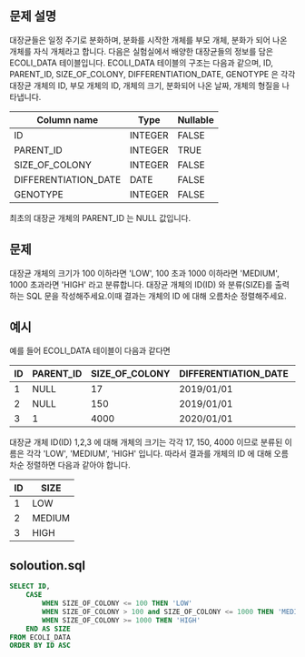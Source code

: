 ## 문제 설명
대장균들은 일정 주기로 분화하며, 분화를 시작한 개체를 부모 개체, 분화가 되어 나온 개체를 자식 개체라고 합니다.
다음은 실험실에서 배양한 대장균들의 정보를 담은 ECOLI_DATA 테이블입니다. ECOLI_DATA 테이블의 구조는 다음과 같으며, ID, PARENT_ID, SIZE_OF_COLONY, DIFFERENTIATION_DATE, GENOTYPE 은 각각 대장균 개체의 ID, 부모 개체의 ID, 개체의 크기, 분화되어 나온 날짜, 개체의 형질을 나타냅니다.

| Column name          | Type    | Nullable |
|----------------------|---------|----------|
| ID                   | INTEGER | FALSE    |
| PARENT_ID            | INTEGER | TRUE     |
| SIZE_OF_COLONY       | INTEGER | FALSE    |
| DIFFERENTIATION_DATE | DATE    | FALSE    |
| GENOTYPE             | INTEGER | FALSE    |


최초의 대장균 개체의 PARENT_ID 는 NULL 값입니다.

## 문제
대장균 개체의 크기가 100 이하라면 'LOW', 100 초과 1000 이하라면 'MEDIUM', 1000 초과라면 'HIGH' 라고 분류합니다. 대장균 개체의 ID(ID) 와 분류(SIZE)를 출력하는 SQL 문을 작성해주세요.이때 결과는 개체의 ID 에 대해 오름차순 정렬해주세요.

## 예시
예를 들어 ECOLI_DATA 테이블이 다음과 같다면

| ID | PARENT_ID | SIZE_OF_COLONY | DIFFERENTIATION_DATE | GENOTYPE |
|----|-----------|----------------|----------------------|----------|
| 1  | NULL      | 17             | 2019/01/01           | 5        |
| 2  | NULL      | 150            | 2019/01/01           | 3        |
| 3  | 1         | 4000           | 2020/01/01           | 4        |

대장균 개체 ID(ID) 1,2,3 에 대해 개체의 크기는 각각 17, 150, 4000 이므로 분류된 이름은 각각 'LOW', 'MEDIUM', 'HIGH' 입니다. 따라서 결과를 개체의 ID 에 대해 오름차순 정렬하면 다음과 같아야 합니다.

| ID | SIZE  |
|----|-------|
| 1  | LOW   |
| 2  | MEDIUM|
| 3  | HIGH  |

## soloution.sql
``` sql
SELECT ID,
    CASE
        WHEN SIZE_OF_COLONY <= 100 THEN 'LOW'
        WHEN SIZE_OF_COLONY > 100 and SIZE_OF_COLONY <= 1000 THEN 'MEDIUM'
        WHEN SIZE_OF_COLONY >= 1000 THEN 'HIGH'
    END AS SIZE
FROM ECOLI_DATA
ORDER BY ID ASC
```